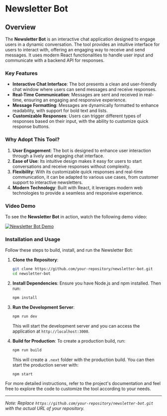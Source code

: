 
# Newsletter Bot

## Overview

The **Newsletter Bot** is an interactive chat application designed to engage users in a dynamic conversation. The tool provides an intuitive interface for users to interact with, offering an engaging way to receive and send messages. It uses modern React functionalities to handle user input and communicate with a backend API for responses. 

### Key Features

- **Interactive Chat Interface**: The bot presents a clean and user-friendly chat window where users can send messages and receive responses.
- **Real-Time Communication**: Messages are sent and received in real-time, ensuring an engaging and responsive experience.
- **Message Formatting**: Messages are dynamically formatted to enhance readability, with support for bold text and lists.
- **Customizable Responses**: Users can trigger different types of responses based on their input, with the ability to customize quick response buttons.

### Why Adopt This Tool?

1. **User Engagement**: The bot is designed to enhance user interaction through a lively and engaging chat interface.
2. **Ease of Use**: Its intuitive design makes it easy for users to start conversations and receive responses without complexity.
3. **Flexibility**: With its customizable quick responses and real-time communication, it can be adapted to various use cases, from customer support to interactive newsletters.
4. **Modern Technology**: Built with React, it leverages modern web technologies to provide a seamless and responsive experience.

### Video Demo

To see the **Newsletter Bot** in action, watch the following demo video:

[![Newsletter Bot Demo](https://img.youtube.com/vi/ySZAb0Ln_yQ/0.jpg)](https://youtu.be/ySZAb0Ln_yQ)

### Installation and Usage

Follow these steps to build, install, and run the Newsletter Bot:

1. **Clone the Repository**:
   ```bash
   git clone https://github.com/your-repository/newsletter-bot.git
   cd newsletter-bot
   ```

2. **Install Dependencies**:
   Ensure you have Node.js and npm installed. Then run:
   ```bash
   npm install
   ```

3. **Run the Development Server**:
   ```bash
   npm run dev
   ```

   This will start the development server and you can access the application at `http://localhost:3000`.

4. **Build for Production**:
   To create a production build, run:
   ```bash
   npm run build
   ```

   This will create a `.next` folder with the production build. You can then start the production server with:
   ```bash
   npm start
   ```

For more detailed instructions, refer to the project's documentation and feel free to explore the code to customize the tool according to your needs.

---

*Note: Replace `https://github.com/your-repository/newsletter-bot.git` with the actual URL of your repository.*


